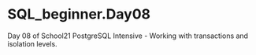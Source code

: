 # SQL_beginner.Day08
Day 08 of School21 PostgreSQL Intensive - Working with transactions and isolation levels.


